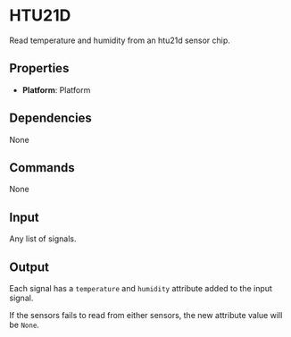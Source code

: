 HTU21D
======

Read temperature and humidity from an htu21d sensor chip.

Properties
----------
* **Platform**: Platform 

Dependencies
------------
None

Commands
--------
None

Input
-----
Any list of signals.

Output
------
Each signal has a `temperature` and `humidity` attribute added to the input signal.

If the sensors fails to read from either sensors, the new attribute value will be `None`.
